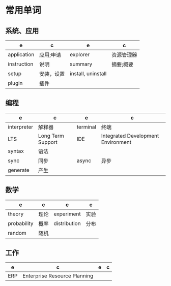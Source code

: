 # 常用单词

## 系统、应用

e | c | e | c
-|-|-|-
application | 应用;申请 | explorer | 资源管理器
instruction | 说明 | summary | 摘要;概要
setup | 安装，设置 | install, uninstall
plugin | 插件

## 编程

e | c | e | c
-|-|-|-
interpreter | 解释器 | terminal | 终端
LTS | Long Term Support | IDE | Integrated Development Environment
syntax | 语法
sync| 同步 | async | 异步
generate | 产生

## 数学

e | c | e | c
-|-|-|-
theory | 理论 | experiment | 实验
probability | 概率 | distribution | 分布
random | 随机

## 工作

e | c | e | c
-|-|-|-
ERP | Enterprise Resource Planning